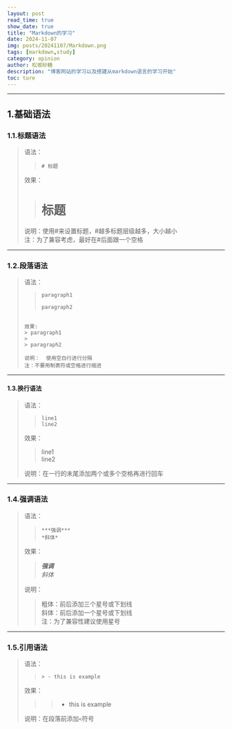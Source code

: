 ```yaml
---
layout: post
read_time: true
show_date: true
title: "Markdown的学习"
date: 2024-11-07
img: posts/20241107/Markdown.png
tags: [markdown,study]
category: opinion
author: 松坂砂糖
description: "博客网站的学习以及搭建从markdown语言的学习开始"
toc: ture
---
```


***

## 1.基础语法
### 1.1.标题语法
> 语法：
>> `# 标题`
>
> 效果：
>> # 标题
>
> 说明：使用\#来设置标题，\#越多标题层级越多，大小越小  
> 注：为了兼容考虑，最好在\#后面跟一个空格  

***

### 1.2.段落语法
> 语法：  
>> ```  
>> paragraph1
>>
>> paragraph2
> ```
> 
> 效果:  
>> paragraph1
>>
>> paragraph2
> 
> 说明：  使用空白行进行分隔  
> 注：不要用制表符或空格进行缩进  

***

#### 1.3.换行语法
> 语法：  
>> ```
>> line1  
>> line2  
>> ```
>
> 效果：  
>> line1  
>> line2
>
> 说明：在一行的末尾添加两个或多个空格再进行回车  

***

### 1.4.强调语法
> 语法：  
>> `***强调***`  
>> `*斜体*`
>
> 效果：  
>> ***强调***  
>> *斜体*
>
> 说明：  
>> 粗体：前后添加三个星号或下划线  
>> 斜体：前后添加一个星号或下划线  
> 注：为了兼容性建议使用星号  

***

### 1.5.引用语法  
> 语法：  
>> `> - this is example`  
>  
> 效果：  
>>> - this is example
>
> 说明：在段落前添加`<`符号
